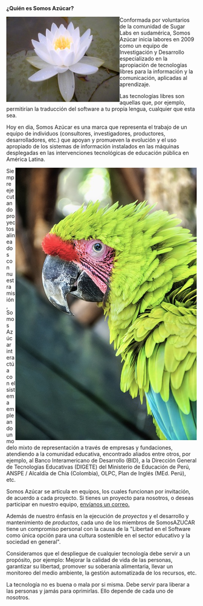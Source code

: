 <html><body><strong>¿Quién es Somos Azúcar?</strong>



<strong>

</strong><a href="https://www.flickr.com/photos/wasoxygen/16498910/"><img align="left" class="alignleft size-medium wp-image-530" title="16498910_9c31bc9abe_o" src="/files/2010/03/16498910_9c31bc9abe_o-300x225.jpg" alt="" width="300" height="225"></a>Conformada por voluntarios de la comunidad de Sugar Labs en sudamérica, Somos Azúcar inicia labores en 2009 como un equipo de Investigación y Desarrollo especializado en la apropiación de tecnologías libres para la información y la comunicación, aplicadas al aprendizaje.



Las tecnologías libres son aquellas que, por ejemplo, permitirían la traducción del software a tu propia lengua, cualquier que esta sea.



Hoy en dia, Somos Azúcar es una marca que representa el trabajo de un equipo de individuos (consultores, investigadores, productores, desarrolladores, etc.) que apoyan y promueven la evolución y el uso apropiado de los sistemas de información instalados en las máquinas desplegadas en las intervenciones tecnológicas de educación pública en América Latina.

<img align="right" src="/guacamayaprojectsymbol_publicdomain.jpg">

Siempre ejecutando proyectos alineados con nuestra misión, Somos Azúcar interactúa con el sistema empleando un modelo mixto de representación a través de empresas y fundaciones, atendiendo a la comunidad educativa, encontrado aliados entre otros, por ejemplo, al Banco Interamericano de Desarrollo (BID), a la Dirección General de Tecnologías Educativas (DIGETE) del Ministerio de Educación de Perú, ANSPE / Alcaldía de Chía (Colombia), OLPC, Plan de Inglés (MEd. Perú), etc.



Somos Azúcar se articula en equipos, los cuales funcionan por invitación, de acuerdo a cada proyecto. Si tienes un proyecto para nosotros, o deseas participar en nuestro equipo, <a href="mailto:contacto%5Barroba%5Dsomosazucar.org">envíanos un correo.</a>



Además de nuestro énfasis en la ejecución de <em>proyectos</em> y el desarrollo y mantenimiento de <em>productos</em>, cada uno de los miembros de SomosAZUCAR tiene un compromiso personal con la causa de la "Libertad en el Software como única opción para una cultura sostenible en el sector educativo y la sociedad en general".



Consideramos que el despliegue de cualquier tecnología debe servir a un propósito, por ejemplo: Mejorar la calidad de vida de las personas, garantizar su libertad, promover su soberanía alimentaria, llevar un monitoreo del medio ambiente, la gestión automatizada de los recursos, etc.



La tecnología no es buena o mala por si misma. Debe servir para liberar a las personas y jamás para oprimirlas. Ello depende de cada uno de nosotros.
</body></html>

